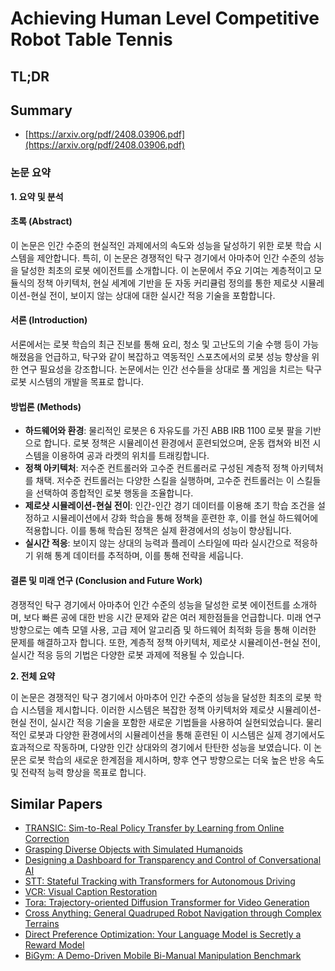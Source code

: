 # Achieving Human Level Competitive Robot Table Tennis
## TL;DR
## Summary
- [https://arxiv.org/pdf/2408.03906.pdf](https://arxiv.org/pdf/2408.03906.pdf)

### 논문 요약

**1. 요약 및 분석**

#### 초록 (Abstract)
이 논문은 인간 수준의 현실적인 과제에서의 속도와 성능을 달성하기 위한 로봇 학습 시스템을 제안합니다. 특히, 이 논문은 경쟁적인 탁구 경기에서 아마추어 인간 수준의 성능을 달성한 최초의 로봇 에이전트를 소개합니다. 이 논문에서 주요 기여는 계층적이고 모듈식의 정책 아키텍처, 현실 세계에 기반을 둔 자동 커리큘럼 정의를 통한 제로샷 시뮬레이션-현실 전이, 보이지 않는 상대에 대한 실시간 적응 기술을 포함합니다.

#### 서론 (Introduction)
서론에서는 로봇 학습의 최근 진보를 통해 요리, 청소 및 고난도의 기술 수행 등이 가능해졌음을 언급하고, 탁구와 같이 복잡하고 역동적인 스포츠에서의 로봇 성능 향상을 위한 연구 필요성을 강조합니다. 논문에서는 인간 선수들을 상대로 풀 게임을 치르는 탁구 로봇 시스템의 개발을 목표로 합니다.

#### 방법론 (Methods)
- **하드웨어와 환경**: 물리적인 로봇은 6 자유도를 가진 ABB IRB 1100 로봇 팔을 기반으로 합니다. 로봇 정책은 시뮬레이션 환경에서 훈련되었으며, 운동 캡쳐와 비전 시스템을 이용하여 공과 라켓의 위치를 트래킹합니다.
- **정책 아키텍처**: 저수준 컨트롤러와 고수준 컨트롤러로 구성된 계층적 정책 아키텍처를 채택. 저수준 컨트롤러는 다양한 스킬을 실행하며, 고수준 컨트롤러는 이 스킬들을 선택하여 종합적인 로봇 행동을 조율합니다.
- **제로샷 시뮬레이션-현실 전이**: 인간-인간 경기 데이터를 이용해 초기 학습 조건을 설정하고 시뮬레이션에서 강화 학습을 통해 정책을 훈련한 후, 이를 현실 하드웨어에 적용합니다. 이를 통해 학습된 정책은 실제 환경에서의 성능이 향상됩니다.
- **실시간 적응**: 보이지 않는 상대의 능력과 플레이 스타일에 따라 실시간으로 적응하기 위해 통계 데이터를 추적하며, 이를 통해 전략을 세웁니다.

#### 결론 및 미래 연구 (Conclusion and Future Work)
경쟁적인 탁구 경기에서 아마추어 인간 수준의 성능을 달성한 로봇 에이전트를 소개하며, 보다 빠른 공에 대한 반응 시간 문제와 같은 여러 제한점들을 언급합니다. 미래 연구 방향으로는 예측 모델 사용, 고급 제어 알고리즘 및 하드웨어 최적화 등을 통해 이러한 문제를 해결하고자 합니다. 또한, 계층적 정책 아키텍처, 제로샷 시뮬레이션-현실 전이, 실시간 적응 등의 기법은 다양한 로봇 과제에 적용될 수 있습니다.

**2. 전체 요약**

이 논문은 경쟁적인 탁구 경기에서 아마추어 인간 수준의 성능을 달성한 최초의 로봇 학습 시스템을 제시합니다. 이러한 시스템은 복잡한 정책 아키텍처와 제로샷 시뮬레이션-현실 전이, 실시간 적응 기술을 포함한 새로운 기법들을 사용하여 실현되었습니다. 물리적인 로봇과 다양한 환경에서의 시뮬레이션을 통해 훈련된 이 시스템은 실제 경기에서도 효과적으로 작동하며, 다양한 인간 상대와의 경기에서 탄탄한 성능을 보였습니다. 이 논문은 로봇 학습의 새로운 한계점을 제시하며, 향후 연구 방향으로는 더욱 높은 반응 속도 및 전략적 능력 향상을 목표로 합니다.

## Similar Papers
- [TRANSIC: Sim-to-Real Policy Transfer by Learning from Online Correction](2405.10315.md)
- [Grasping Diverse Objects with Simulated Humanoids](2407.11385.md)
- [Designing a Dashboard for Transparency and Control of Conversational AI](2406.07882.md)
- [STT: Stateful Tracking with Transformers for Autonomous Driving](2405.00236.md)
- [VCR: Visual Caption Restoration](2406.06462.md)
- [Tora: Trajectory-oriented Diffusion Transformer for Video Generation](2407.21705.md)
- [Cross Anything: General Quadruped Robot Navigation through Complex Terrains](2407.16412.md)
- [Direct Preference Optimization: Your Language Model is Secretly a Reward Model](2305.18290.md)
- [BiGym: A Demo-Driven Mobile Bi-Manual Manipulation Benchmark](2407.07788.md)
